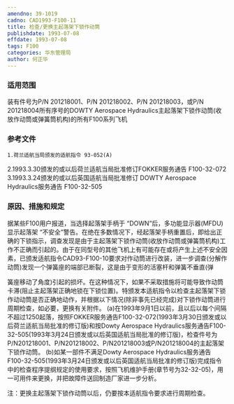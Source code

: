 ```yaml
---
amendno: 39-1019
cadno: CAD1993-F100-11
title: 检查/更换主起落架下锁作动筒
publishdate: 1993-07-08
effdate: 1993-07-08
tags: F100
categories: 华东管理局
author: 何正华
---
```


### 适用范围 
装有件号为P/N 201218001、P/N 201218002、P/N 201218003，或P/N 201218004所有序号的DOWTY Aerospace Hydraulics主起落架下锁作动筒(收放作动筒或弹簧筒机构)的所有F100系列飞机

<!--more-->
### 参考文件
    1.荷兰适航当局颁发的适航指令 93-052(A) 
2.1993.3.30颁发的或以后荷兰适航当局批准修订FOKKER服务通告 F100-32-072 
3.1993.3.24颁发的或以后英国适航当局批准修订 DOWTY Aerospace Hydraulics服务通告 F100-32-505 

### 原因、措施和规定 
据某些F100用户报道，当选择起落架手柄于 “DOWN”后，多功能显示器(MFDU)显示起落架 “不安全”警告。在绝在多数情况下，经起落架手柄重置后，即给出正确的下锁指示，调查发现是由于主起落架下锁作动筒(收放作动筒或弹簧筒机构)工作不正确而引起的。由于在同型号的其他飞机上有可能存在或将产生上述不安全因素，已颁发适航指令CAD93-F100-10要求对作动筒进行改装，进一步调查(分解作动筒)发现一个弹簧座的端部已断裂，这是由于变形的活塞杆和弹簧不垂直(弹
       
簧座移动了角度)引起的损坏。在这种情况下，如果不采取措施将可能导致作动筒卡滞(阻止主起落架正确地锁在下锁位置)。特颁发本适航指令以检查主起落架下锁作动动筒是否正确地动作，并根据以下情况(除非事先已经完成)对下锁作动筒进行周期检查，如必要，更换有关附件。 
    (a)在1993年9月1日以前，且以后以每个间隔不超过1250起落，按照FOKKER服务通告F100-32-072(1993年3月30日颁发或以后荷兰适航当局批准的修订版)和按Dowty Aerospace Hydraulics服务通告F100-32-505(1993年3月24日颁发或以后英国适航当局批准的修订版)，检查件号为P/N201218001、P/N201218002、P/N201218003或P/N201218004的主起落架下锁作动筒。 
    (b)如某一部件不满足Dowty Aerospace Hydraulics服务通告F100-32-505(1993年3月24日颁发或以后英国适航当局批准的修订版)完成指令中的检查程序提纲规定的使用要求，按照飞机维护手册(章节号为32-32-05)，用一可用件来更换，并把故障件送回制造厂家进一步分析。 

注：更换主起落架下锁作动筒以后，仍要按本适航指令要求进行周期检查。
